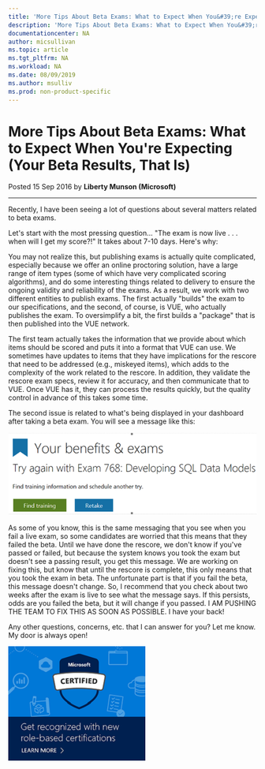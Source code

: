 ```yaml
---
title: 'More Tips About Beta Exams: What to Expect When You&#39;re Expecting (Your Beta Results, That Is) | Microsoft Docs'
description: 'More Tips About Beta Exams: What to Expect When You&#39;re Expecting (Your Beta Results, That Is)' 
documentationcenter: NA 
author: micsullivan
ms.topic: article
ms.tgt_pltfrm: NA
ms.workload: NA
ms.date: 08/09/2019
ms.author: msulliv
ms.prod: non-product-specific
---
```

# More Tips About Beta Exams: What to Expect When You&#39;re Expecting (Your Beta Results, That Is)

Posted 15 Sep 2016 by **Liberty Munson (Microsoft)**

___

Recently, I have been seeing a lot of questions about several matters related to beta exams.

Let's start with the most pressing question... "The exam is now live . . . when will I get my score?!" It takes about 7-10 days. Here's why:

You may not realize this, but publishing exams is actually quite complicated, especially because we offer an online proctoring solution, have a large range of item types (some of which have very complicated scoring algorithms), and do some interesting things related to delivery to ensure the ongoing validity and reliability of the exams. As a result, we work with two different entities to publish exams. The first actually "builds" the exam to our specifications, and the second, of course, is VUE, who actually publishes the exam. To oversimplify a bit, the first builds a "package" that is then published into the VUE network.

The first team actually takes the information that we provide about which items should be scored and puts it into a format that VUE can use. We sometimes have updates to items that they have implications for the rescore that need to be addressed (e.g., miskeyed items), which adds to the complexity of the work related to the rescore. In addition, they validate the rescore exam specs, review it for accuracy, and then communicate that to VUE. Once VUE has it, they can process the results quickly, but the quality control in advance of this takes some time.

The second issue is related to what's being displayed in your dashboard after taking a beta exam. You will see a message like this:

[![Dashboard Your Benefits and exams](images/pastedimage1473444109690v1.png)](images/pastedimage1473444109690v1.png)

As some of you know, this is the same messaging that you see when you fail a live exam, so some candidates are worried that this means that they failed the beta. Until we have done the rescore, we don't know if you've passed or failed, but because the system knows you took the exam but doesn't see a passing result, you get this message. We are working on fixing this, but know that until the rescore is complete, this only means that you took the exam in beta. The unfortunate part is that if you fail the beta, this message doesn't change. So, I recommend that you check about two weeks after the exam is live to see what the message says. If this persists, odds are you failed the beta, but it will change if you passed. I AM PUSHING THE TEAM TO FIX THIS AS SOON AS POSSIBLE. I have your back!

Any other questions, concerns, etc. that I can answer for you? Let me know. My door is always open!

[![Build career advancing skills](images/microsoft-certified-banner.png)](https://www.microsoft.com/learning/azure-training-certification.aspx?WT.icid=mva_bnr_lexawareness_usen_asi_rightrail_oct2017)